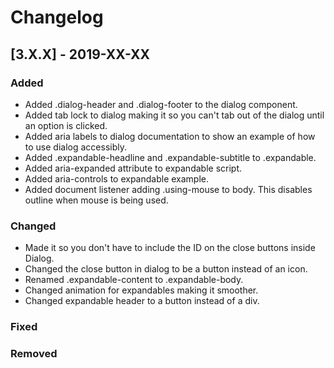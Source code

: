 # Changelog

## [3.X.X] - 2019-XX-XX

### Added

- Added .dialog-header and .dialog-footer to the dialog component.
- Added tab lock to dialog making it so you can't tab out of the dialog until an option is clicked.
- Added aria labels to dialog documentation to show an example of how to use dialog accessibly.
- Added .expandable-headline and .expandable-subtitle to .expandable.
- Added aria-expanded attribute to expandable script.
- Added aria-controls to expandable example.
- Added document listener adding .using-mouse to body. This disables outline when mouse is being used.

### Changed

- Made it so you don't have to include the ID on the close buttons inside Dialog.
- Changed the close button in dialog to be a button instead of an icon.
- Renamed .expandable-content to .expandable-body.
- Changed animation for expandables making it smoother.
- Changed expandable header to a button instead of a div.

### Fixed

### Removed
